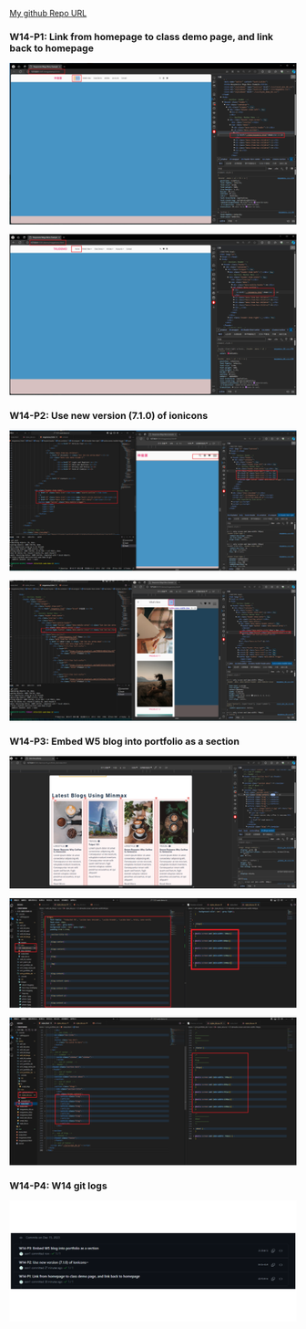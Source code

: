 [My github Repo URL](https://github.com/sssn1/1121-sweb-demo-id.git)

### W14-P1: Link from homepage to class demo page, and link back to homepage
 
![](w14-p1-1.png)
 
![](w14-p1-2.png)

 ### W14-P2: Use new version (7.1.0) of ionicons
 
![](w14-p2-1.png)
 
![](w14-p2-2.png)

### W14-P3: Embed W5 blog into portfolio as a section
 
![](w14-p3-1.png)
 
![](w14-p3-2.png)
 
![](w14-p3-3.png)

### W14-P4: W14 git logs
 
![](w14-p4.png)